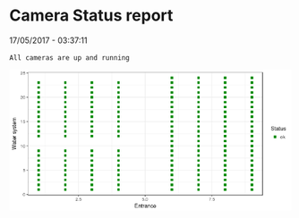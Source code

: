 Camera Status report
================
17/05/2017 - 03:37:11

    All cameras are up and running

![](camreport_files/figure-markdown_github/unnamed-chunk-2-1.png)

